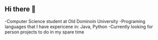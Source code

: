 ## Hi there 👋
-Computer Science student at Old Dominoin University
-Programing languages that I have expericene in: Java, Python 
-Currently looking for person projects to do in my spare time


